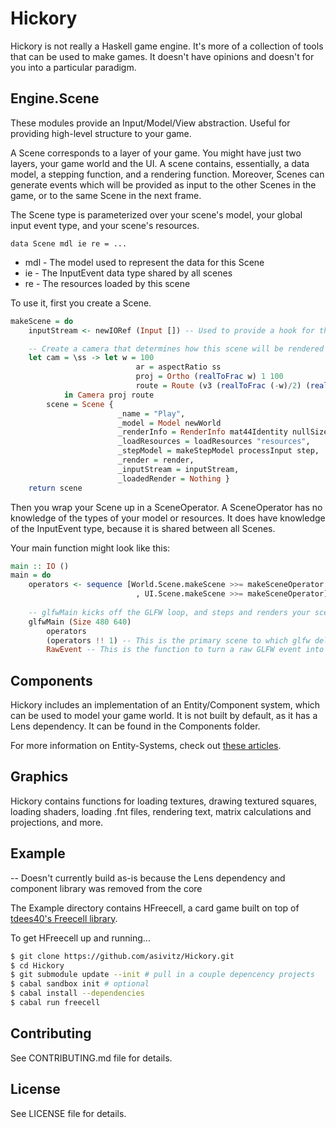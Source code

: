 # Hickory

Hickory is not really a Haskell game engine. It's more of a collection of tools that can be used to make games. It doesn't have opinions and doesn't for you into a particular paradigm.

## Engine.Scene
These modules provide an Input/Model/View abstraction. Useful for providing high-level structure to your game.

A Scene corresponds to a layer of your game. You might have just two layers, your game world and the UI. A scene contains, essentially, a data model, a stepping function, and a rendering function. Moreover, Scenes can generate events which will be provided as input to the other Scenes in the game, or to the same Scene in the next frame.

The Scene type is parameterized over your scene's model, your global input event type, and your scene's resources.

    data Scene mdl ie re = ...

- mdl - The model used to represent the data for this Scene
- ie - The InputEvent data type shared by all scenes
- re - The resources loaded by this scene

To use it, first you create a Scene.

```Haskell
makeScene = do
    inputStream <- newIORef (Input []) -- Used to provide a hook for the device to supply input events

    -- Create a camera that determines how this scene will be rendered
    let cam = \ss -> let w = 100
                            ar = aspectRatio ss
                            proj = Ortho (realToFrac w) 1 100
                            route = Route (v3 (realToFrac (-w)/2) (realToFrac (-(w / ar))/2) 0) Nothing
            in Camera proj route
        scene = Scene {
                        _name = "Play",
                        _model = Model newWorld
                        _renderInfo = RenderInfo mat44Identity nullSize worldLabel,
                        _loadResources = loadResources "resources",
                        _stepModel = makeStepModel processInput step,
                        _render = render,
                        _inputStream = inputStream,
                        _loadedRender = Nothing }
    return scene
```

Then you wrap your Scene up in a SceneOperator. A SceneOperator has no knowledge of the types of your model or resources. It does have knowledge of the InputEvent type, because it is shared between all Scenes.

Your main function might look like this:

```Haskell
main :: IO ()
main = do
    operators <- sequence [World.Scene.makeScene >>= makeSceneOperator
                            , UI.Scene.makeScene >>= makeSceneOperator]
        
    -- glfwMain kicks off the GLFW loop, and steps and renders your scenes
    glfwMain (Size 480 640)
        operators
        (operators !! 1) -- This is the primary scene to which glfw delivers input events
        RawEvent -- This is the function to turn a raw GLFW event into an InputEvent
```

## Components
Hickory includes an implementation of an Entity/Component system, which can be used to model your game world. It is not built by default, as it has a Lens dependency. It can be found in the Components folder.

For more information on Entity-Systems, check out [these articles](http://entity-systems.wikidot.com/).

## Graphics
Hickory contains functions for loading textures, drawing textured squares, loading shaders, loading .fnt files, rendering text, matrix calculations and projections, and more.

## Example

-- Doesn't currently build as-is because the Lens dependency and component library was removed from the core

The Example directory contains HFreecell, a card game built on top of [tdees40's Freecell library](https://github.com/tdees40/Freecell).

To get HFreecell up and running...
```Bash
$ git clone https://github.com/asivitz/Hickory.git
$ cd Hickory
$ git submodule update --init # pull in a couple depencency projects
$ cabal sandbox init # optional
$ cabal install --dependencies
$ cabal run freecell
```

## Contributing

See CONTRIBUTING.md file for details.

## License

See LICENSE file for details.
